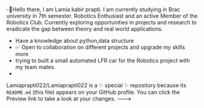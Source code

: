 
-👋Hello there, I am Lamia kabir prapti.
I am currently studying in Brac university in 7th semester. 
Robotics Enthusiast and an active Member of the Robotics Club.
Currently exploring opportunities in projects and research to eradicate the gap between theory and real world applications.
- Have a knowledge about python,data structure
- ✅️ Open to collaboration on different projects and upgrade my skills more
- trying to built a small automated LFR car for the Robotics project with my team mates.
- 
Lamiaprapti022/Lamiaprapti022 is a ✨ special ✨ repository because its `README.md` (this file) appears on your GitHub profile.
You can click the Preview link to take a look at your changes.
--->
